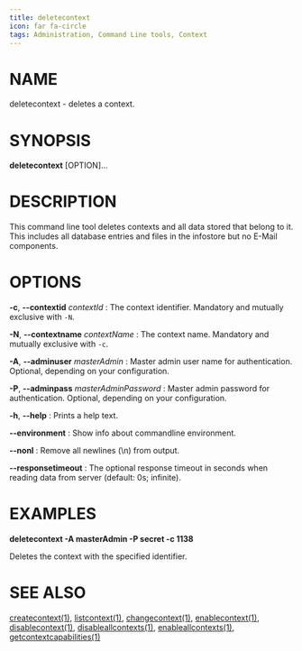 ```yaml
---
title: deletecontext
icon: far fa-circle
tags: Administration, Command Line tools, Context
---
```


# NAME

deletecontext - deletes a context.

# SYNOPSIS

**deletecontext** [OPTION]...

# DESCRIPTION

This command line tool deletes contexts and all data stored that belong to it. This includes all database entries and files in the infostore but no E-Mail components. 

# OPTIONS

**-c**, **--contextid** *contextId*
: The context identifier. Mandatory and mutually exclusive with `-N`.

**-N**, **--contextname** *contextName*
: The context name. Mandatory and mutually exclusive with `-c`.

**-A**, **--adminuser** *masterAdmin*
: Master admin user name for authentication. Optional, depending on your configuration.

**-P**, **--adminpass** *masterAdminPassword*
: Master admin password for authentication. Optional, depending on your configuration.

**-h**, **--help**
: Prints a help text.

**--environment**
: Show info about commandline environment.

**--nonl**
: Remove all newlines (\\n) from output.

**--responsetimeout**
: The optional response timeout in seconds when reading data from server (default: 0s; infinite).

# EXAMPLES

**deletecontext -A masterAdmin -P secret -c 1138**

Deletes the context with the specified identifier.

# SEE ALSO

[createcontext(1)](createcontext), [listcontext(1)](listcontext), [changecontext(1)](changecontext), [enablecontext(1)](enablecontext), [disablecontext(1)](disablecontext), [disableallcontexts(1)](disableallcontexts), [enableallcontexts(1)](enableallcontexts), [getcontextcapabilities(1)](getcontextcapabilities)